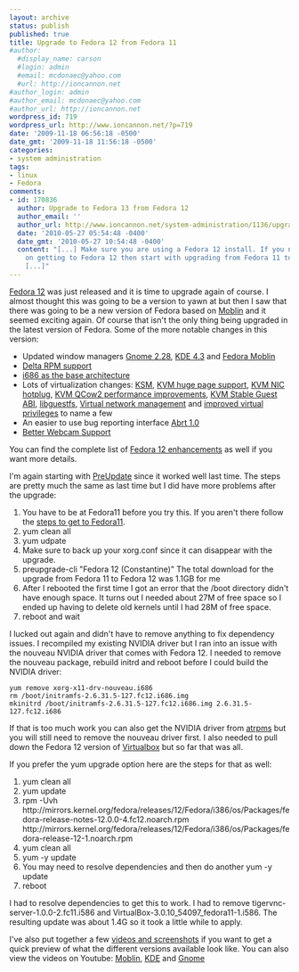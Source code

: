 ```yaml
---
layout: archive
status: publish
published: true
title: Upgrade to Fedora 12 from Fedora 11
#author:
  #display_name: carson
  #login: admin
  #email: mcdonaec@yahoo.com
  #url: http://ioncannon.net
#author_login: admin
#author_email: mcdonaec@yahoo.com
#author_url: http://ioncannon.net
wordpress_id: 719
wordpress_url: http://www.ioncannon.net/?p=719
date: '2009-11-18 06:56:18 -0500'
date_gmt: '2009-11-18 11:56:18 -0500'
categories:
- system administration
tags:
- linux
- Fedora
comments:
- id: 170836
  author: Upgrade to Fedora 13 from Fedora 12
  author_email: ''
  author_url: http://www.ioncannon.net/system-administration/1136/upgrade-to-fedora-13-from-fedora-12/
  date: '2010-05-27 05:54:48 -0400'
  date_gmt: '2010-05-27 10:54:48 -0400'
  content: "[...] Make sure you are using a Fedora 12 install. If you need instructions
    on getting to Fedora 12 then start with upgrading from Fedora 11 to Fedora 12.
    [...]"
---
```


<a href="http://docs.fedoraproject.org/release-notes/f12/en-US/html/">Fedora 12</a> was just released and it is time to upgrade again of course. I almost thought this was going to be a version to yawn at but then I saw that there was going to be a new version of Fedora based on <a href="http://moblin.org/">Moblin</a> and it seemed exciting again. Of course that isn't the only thing being upgraded in the latest version of Fedora. Some of the more notable changes in this version:

<ul>
  <li>Updated window managers <a href="http://www.fedoraproject.org/wiki/Features/Gnome2.28">Gnome 2.28</a>, <a href="http://www.fedoraproject.org/wiki/Features/KDE43">KDE 4.3</a> and <a href="http://www.fedoraproject.org/wiki/Features/FedoraMoblin">Fedora Moblin</a></li>
  <li><a href="http://fedoraproject.org/wiki/Features/Presto">Delta RPM support</a></li>
  <li><a href="http://www.fedoraproject.org/wiki/Features/F12X86Support">i686 as the base architecture</a></li>
  <li>Lots of virtualization changes: <a href="http://www.fedoraproject.org/wiki/Features/KSM">KSM</a>, <a href="http://www.fedoraproject.org/wiki/Features/KVM_Huge_Page_Backed_Memory">KVM huge page support</a>, <a href="http://www.fedoraproject.org/wiki/Features/KVM_NIC_Hotplug">KVM NIC hotplug</a>, <a href="http://www.fedoraproject.org/wiki/Features/KVM_qcow2_Performance">KVM QCow2 performance improvements</a>, <a href="http://www.fedoraproject.org/wiki/Features/KVM_Stable_Guest_ABI">KVM Stable Guest ABI</a>, <a href="http://www.fedoraproject.org/wiki/Features/libguestfs">libguestfs</a>, <a href="http://www.fedoraproject.org/wiki/Features/Network_Interface_Management">Virtual network management</a> and <a href="http://www.fedoraproject.org/wiki/Features/VirtPrivileges">improved virtual privileges</a> to name a few</li>
  <li>An easier to use bug reporting interface <a href="http://www.fedoraproject.org/wiki/Features/ABRTF12">Abrt 1.0</a></li>
  <li><a href="http://www.fedoraproject.org/wiki/Features/BetterWebcamSupportF12">Better Webcam Support</a></li>
</ul>

You can find the complete list of <a href="http://www.fedoraproject.org/wiki/Releases/12/FeatureList">Fedora 12 enhancements</a> as well if you want more details.

I'm again starting with <a href="http://fedoraproject.org/wiki/Features/PreUpgrade">PreUpdate</a> since it worked well last time. The steps are pretty much the same as last time but I did have more problems after the upgrade:

<ol>
  <li>You have to be at Fedora11 before you try this. If you aren't there follow the <a href="http://www.ioncannon.net/system-administration/358/upgrading-to-fedora-11-from-fedora-10/">steps to get to Fedora11</a>.</li>
  <li>yum clean all</li>
  <li>yum udpate</li>
  <li>Make sure to back up your xorg.conf since it can disappear with the upgrade.</li>
  <li>preupgrade-cli "Fedora 12 (Constantine)" The total download for the upgrade from Fedora 11 to Fedora 12 was 1.1GB for me</li>
  <li>After I rebooted the first time I got an error that the /boot directory didn't have enough space. It turns out I needed about 27M of free space so I ended up having to delete old kernels until I had 28M of free space.</li>
  <li>reboot and wait</li>
</ol>

I lucked out again and didn't have to remove anything to fix dependency issues. I recompiled my existing NVIDIA driver but I ran into an issue with the nouveau NVIDIA driver that comes with Fedora 12. I needed to remove the nouveau package, rebuild initrd and reboot before I could build the NVIDIA driver:

```
yum remove xorg-x11-drv-nouveau.i686
rm /boot/initramfs-2.6.31.5-127.fc12.i686.img
mkinitrd /boot/initramfs-2.6.31.5-127.fc12.i686.img 2.6.31.5-127.fc12.i686
```

If that is too much work you can also get the NVIDIA driver from <a href="http://www.atrpms.net/">atrpms</a> but you will still need to remove the nouveau driver first. I also needed to pull down the Fedora 12 version of <a href="http://www.virtualbox.org/wiki/Linux_Downloads">Virtualbox</a> but so far that was all.

If you prefer the yum upgrade option here are the steps for that as well:

<ol>
  <li>yum clean all</li>
  <li>yum update</li>
  <li>rpm -Uvh http://mirrors.kernel.org/fedora/releases/12/Fedora/i386/os/Packages/fedora-release-notes-12.0.0-4.fc12.noarch.rpm http://mirrors.kernel.org/fedora/releases/12/Fedora/i386/os/Packages/fedora-release-12-1.noarch.rpm</li>
  <li>yum clean all</li>
  <li>yum -y update</li>
  <li>You may need to resolve dependencies and then do another yum -y update</li>
  <li>reboot</li>
</ol>

I had to resolve dependencies to get this to work. I had to remove tigervnc-server-1.0.0-2.fc11.i586 and VirtualBox-3.0.10_54097_fedora11-1.i586. The resulting update was about 1.4G so it took a little while to apply.

I've also put together a few <a href="http://www.ioncannon.net/projects/miscellaneous-projects/fedora-12-screenshots-and-videos/">videos and screenshots</a> if you want to get a quick preview of what the different versions available look like. You can also view the videos on Youtube: <a href="http://www.youtube.com/watch?v=W6rTVTyjQ1Q&feature=player_embedded">Moblin</a>, <a href="http://www.youtube.com/watch?v=F0UlVnoUtbw&feature=player_embedded">KDE</a> and <a href="http://www.youtube.com/watch?v=GZ8tSxMJTr8&feature=player_embedded">Gnome</a>
